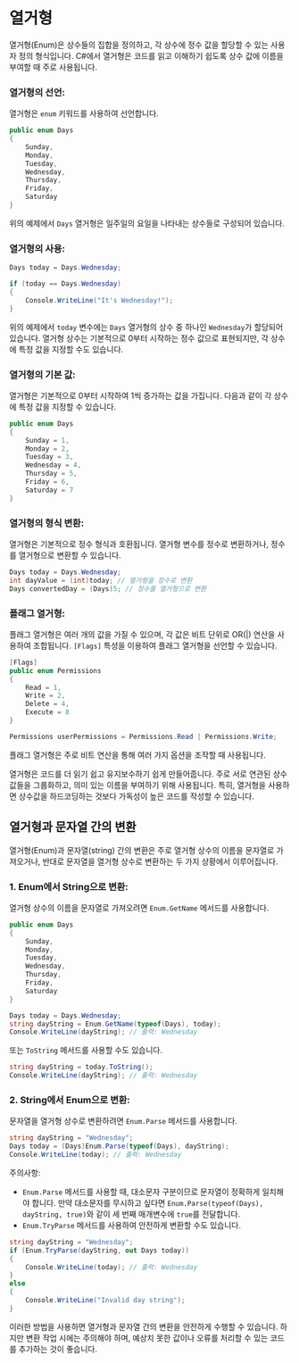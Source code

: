 # 열거형

열거형(Enum)은 상수들의 집합을 정의하고, 각 상수에 정수 값을 할당할 수 있는 사용자 정의 형식입니다. C#에서 열거형은 코드를 읽고 이해하기 쉽도록 상수 값에 이름을 부여할 때 주로 사용됩니다.

### 열거형의 선언:

열거형은 `enum` 키워드를 사용하여 선언합니다.

```csharp
public enum Days
{
    Sunday,
    Monday,
    Tuesday,
    Wednesday,
    Thursday,
    Friday,
    Saturday
}
```

위의 예제에서 `Days` 열거형은 일주일의 요일을 나타내는 상수들로 구성되어 있습니다.

### 열거형의 사용:

```csharp
Days today = Days.Wednesday;

if (today == Days.Wednesday)
{
    Console.WriteLine("It's Wednesday!");
}
```

위의 예제에서 `today` 변수에는 `Days` 열거형의 상수 중 하나인 `Wednesday`가 할당되어 있습니다. 열거형 상수는 기본적으로 0부터 시작하는 정수 값으로 표현되지만, 각 상수에 특정 값을 지정할 수도 있습니다.

### 열거형의 기본 값:

열거형은 기본적으로 0부터 시작하여 1씩 증가하는 값을 가집니다. 다음과 같이 각 상수에 특정 값을 지정할 수 있습니다.

```csharp
public enum Days
{
    Sunday = 1,
    Monday = 2,
    Tuesday = 3,
    Wednesday = 4,
    Thursday = 5,
    Friday = 6,
    Saturday = 7
}
```

### 열거형의 형식 변환:

열거형은 기본적으로 정수 형식과 호환됩니다. 열거형 변수를 정수로 변환하거나, 정수를 열거형으로 변환할 수 있습니다.

```csharp
Days today = Days.Wednesday;
int dayValue = (int)today; // 열거형을 정수로 변환
Days convertedDay = (Days)5; // 정수를 열거형으로 변환
```

### 플래그 열거형:

플래그 열거형은 여러 개의 값을 가질 수 있으며, 각 값은 비트 단위로 OR(|) 연산을 사용하여 조합됩니다. `[Flags]` 특성을 이용하여 플래그 열거형을 선언할 수 있습니다.

```csharp
[Flags]
public enum Permissions
{
    Read = 1,
    Write = 2,
    Delete = 4,
    Execute = 8
}

Permissions userPermissions = Permissions.Read | Permissions.Write;
```

플래그 열거형은 주로 비트 연산을 통해 여러 가지 옵션을 조작할 때 사용됩니다.

열거형은 코드를 더 읽기 쉽고 유지보수하기 쉽게 만들어줍니다. 주로 서로 연관된 상수 값들을 그룹화하고, 의미 있는 이름을 부여하기 위해 사용됩니다. 특히, 열거형을 사용하면 상수값을 하드코딩하는 것보다 가독성이 높은 코드를 작성할 수 있습니다.

## 열거형과 문자열 간의 변환

열거형(Enum)과 문자열(string) 간의 변환은 주로 열거형 상수의 이름을 문자열로 가져오거나, 반대로 문자열을 열거형 상수로 변환하는 두 가지 상황에서 이루어집니다.

### 1. Enum에서 String으로 변환:

열거형 상수의 이름을 문자열로 가져오려면 `Enum.GetName` 메서드를 사용합니다.

```csharp
public enum Days
{
    Sunday,
    Monday,
    Tuesday,
    Wednesday,
    Thursday,
    Friday,
    Saturday
}

Days today = Days.Wednesday;
string dayString = Enum.GetName(typeof(Days), today);
Console.WriteLine(dayString); // 출력: Wednesday
```

또는 `ToString` 메서드를 사용할 수도 있습니다.

```csharp
string dayString = today.ToString();
Console.WriteLine(dayString); // 출력: Wednesday
```

### 2. String에서 Enum으로 변환:

문자열을 열거형 상수로 변환하려면 `Enum.Parse` 메서드를 사용합니다.

```csharp
string dayString = "Wednesday";
Days today = (Days)Enum.Parse(typeof(Days), dayString);
Console.WriteLine(today); // 출력: Wednesday
```

주의사항:
- `Enum.Parse` 메서드를 사용할 때, 대소문자 구분이므로 문자열이 정확하게 일치해야 합니다. 만약 대소문자를 무시하고 싶다면 `Enum.Parse(typeof(Days), dayString, true)`와 같이 세 번째 매개변수에 `true`를 전달합니다.
- `Enum.TryParse` 메서드를 사용하여 안전하게 변환할 수도 있습니다.

```csharp
string dayString = "Wednesday";
if (Enum.TryParse(dayString, out Days today))
{
    Console.WriteLine(today); // 출력: Wednesday
}
else
{
    Console.WriteLine("Invalid day string");
}
```

이러한 방법을 사용하면 열거형과 문자열 간의 변환을 안전하게 수행할 수 있습니다. 하지만 변환 작업 시에는 주의해야 하며, 예상치 못한 값이나 오류를 처리할 수 있는 코드를 추가하는 것이 좋습니다.